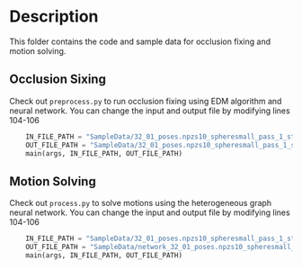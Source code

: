 # Description

This folder contains the code and sample data for occlusion fixing and motion solving.

## Occlusion Sixing

Check out  `preprocess.py` to run occlusion fixing using EDM algorithm and neural network. You can change the input and output file by modifying lines 104-106

```python
    IN_FILE_PATH = "SampleData/32_01_poses.npzs10_spheresmall_pass_1_stageii.npz"
    OUT_FILE_PATH = "SampleData/32_01_poses.npzs10_spheresmall_pass_1_stageii_fixed.npz"
    main(args, IN_FILE_PATH, OUT_FILE_PATH)
```

## Motion Solving

Check out  `process.py` to solve motions using the heterogeneous graph neural network. You can change the input and output file by modifying lines 104-106

```python
    IN_FILE_PATH = "SampleData/32_01_poses.npzs10_spheresmall_pass_1_stageii_fixed.npz"
    OUT_FILE_PATH = "SampleData/network_32_01_poses.npzs10_spheresmall_pass_1_stageii.bvh"
    main(args, IN_FILE_PATH, OUT_FILE_PATH)
```
